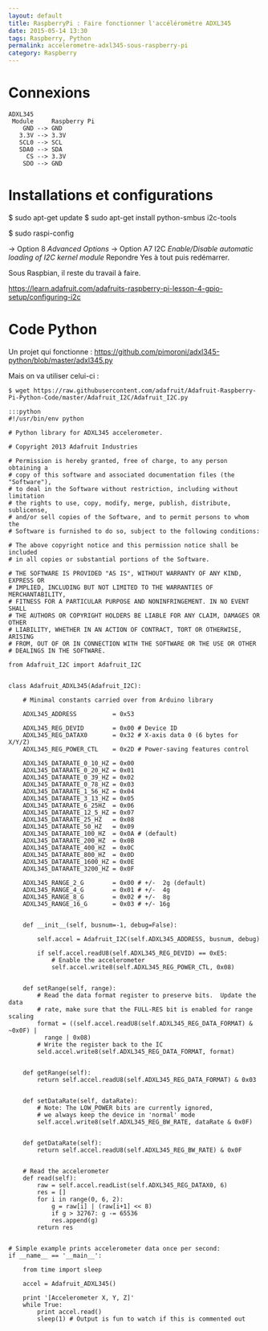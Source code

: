 ```yaml
---
layout: default
title: RaspberryPi : Faire fonctionner l'accéléromètre ADXL345
date: 2015-05-14 13:30
tags: Raspberry, Python
permalink: accelerometre-adxl345-sous-raspberry-pi
category: Raspberry
---
```


# Connexions

    ADXL345
     Module     Raspberry Pi
        GND --> GND
       3.3V --> 3.3V
       SCL0 --> SCL
       SDA0 --> SDA
         CS --> 3.3V
        SDO --> GND

# Installations et configurations

$ sudo apt-get update
$ sudo apt-get install python-smbus i2c-tools

$ sudo raspi-config

-> Option 8 *Advanced Options* 
-> Option A7 I2C *Enable/Disable automatic loading of I2C kernel module*
Repondre Yes à tout puis redémarrer.

Sous Raspbian, il reste du travail à faire.



https://learn.adafruit.com/adafruits-raspberry-pi-lesson-4-gpio-setup/configuring-i2c


# Code Python

Un projet qui fonctionne :
https://github.com/pimoroni/adxl345-python/blob/master/adxl345.py

Mais on va utiliser celui-ci :


    $ wget https://raw.githubusercontent.com/adafruit/Adafruit-Raspberry-Pi-Python-Code/master/Adafruit_I2C/Adafruit_I2C.py

    :::python
    #!/usr/bin/env python
     
    # Python library for ADXL345 accelerometer.
     
    # Copyright 2013 Adafruit Industries
     
    # Permission is hereby granted, free of charge, to any person obtaining a
    # copy of this software and associated documentation files (the "Software"),
    # to deal in the Software without restriction, including without limitation
    # the rights to use, copy, modify, merge, publish, distribute, sublicense,
    # and/or sell copies of the Software, and to permit persons to whom the
    # Software is furnished to do so, subject to the following conditions:
     
    # The above copyright notice and this permission notice shall be included
    # in all copies or substantial portions of the Software.
     
    # THE SOFTWARE IS PROVIDED "AS IS", WITHOUT WARRANTY OF ANY KIND, EXPRESS OR
    # IMPLIED, INCLUDING BUT NOT LIMITED TO THE WARRANTIES OF MERCHANTABILITY,
    # FITNESS FOR A PARTICULAR PURPOSE AND NONINFRINGEMENT. IN NO EVENT SHALL
    # THE AUTHORS OR COPYRIGHT HOLDERS BE LIABLE FOR ANY CLAIM, DAMAGES OR OTHER
    # LIABILITY, WHETHER IN AN ACTION OF CONTRACT, TORT OR OTHERWISE, ARISING
    # FROM, OUT OF OR IN CONNECTION WITH THE SOFTWARE OR THE USE OR OTHER
    # DEALINGS IN THE SOFTWARE.
     
    from Adafruit_I2C import Adafruit_I2C
     
     
    class Adafruit_ADXL345(Adafruit_I2C):
     
        # Minimal constants carried over from Arduino library
     
        ADXL345_ADDRESS          = 0x53
     
        ADXL345_REG_DEVID        = 0x00 # Device ID
        ADXL345_REG_DATAX0       = 0x32 # X-axis data 0 (6 bytes for X/Y/Z)
        ADXL345_REG_POWER_CTL    = 0x2D # Power-saving features control
     
        ADXL345_DATARATE_0_10_HZ = 0x00
        ADXL345_DATARATE_0_20_HZ = 0x01
        ADXL345_DATARATE_0_39_HZ = 0x02
        ADXL345_DATARATE_0_78_HZ = 0x03
        ADXL345_DATARATE_1_56_HZ = 0x04
        ADXL345_DATARATE_3_13_HZ = 0x05
        ADXL345_DATARATE_6_25HZ  = 0x06
        ADXL345_DATARATE_12_5_HZ = 0x07
        ADXL345_DATARATE_25_HZ   = 0x08
        ADXL345_DATARATE_50_HZ   = 0x09
        ADXL345_DATARATE_100_HZ  = 0x0A # (default)
        ADXL345_DATARATE_200_HZ  = 0x0B
        ADXL345_DATARATE_400_HZ  = 0x0C
        ADXL345_DATARATE_800_HZ  = 0x0D
        ADXL345_DATARATE_1600_HZ = 0x0E
        ADXL345_DATARATE_3200_HZ = 0x0F
     
        ADXL345_RANGE_2_G        = 0x00 # +/-  2g (default)
        ADXL345_RANGE_4_G        = 0x01 # +/-  4g
        ADXL345_RANGE_8_G        = 0x02 # +/-  8g
        ADXL345_RANGE_16_G       = 0x03 # +/- 16g
     
     
        def __init__(self, busnum=-1, debug=False):
     
            self.accel = Adafruit_I2C(self.ADXL345_ADDRESS, busnum, debug)
     
            if self.accel.readU8(self.ADXL345_REG_DEVID) == 0xE5:
                # Enable the accelerometer
                self.accel.write8(self.ADXL345_REG_POWER_CTL, 0x08)
     
     
        def setRange(self, range):
            # Read the data format register to preserve bits.  Update the data
            # rate, make sure that the FULL-RES bit is enabled for range scaling
            format = ((self.accel.readU8(self.ADXL345_REG_DATA_FORMAT) & ~0x0F) |
              range | 0x08)
            # Write the register back to the IC
            seld.accel.write8(self.ADXL345_REG_DATA_FORMAT, format)
     
     
        def getRange(self):
            return self.accel.readU8(self.ADXL345_REG_DATA_FORMAT) & 0x03
     
     
        def setDataRate(self, dataRate):
            # Note: The LOW_POWER bits are currently ignored,
            # we always keep the device in 'normal' mode
            self.accel.write8(self.ADXL345_REG_BW_RATE, dataRate & 0x0F)
     
     
        def getDataRate(self):
            return self.accel.readU8(self.ADXL345_REG_BW_RATE) & 0x0F
     
     
        # Read the accelerometer
        def read(self):
            raw = self.accel.readList(self.ADXL345_REG_DATAX0, 6)
            res = []
            for i in range(0, 6, 2):
                g = raw[i] | (raw[i+1] << 8)
                if g > 32767: g -= 65536
                res.append(g)
            return res
     
     
    # Simple example prints accelerometer data once per second:
    if __name__ == '__main__':
     
        from time import sleep
     
        accel = Adafruit_ADXL345()
     
        print '[Accelerometer X, Y, Z]'
        while True:
            print accel.read()
            sleep(1) # Output is fun to watch if this is commented out
